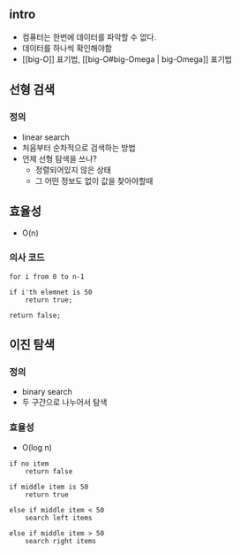 
## intro
- 컴퓨터는 한번에 데이터를 파악할 수 없다. 
-  데이터를 하나씩 확인해야함
-  [[big-O]] 표기법, [[big-O#big-Omega | big-Omega]] 표기법


## 선형 검색 

### 정의 
- linear search
- 처음부터 순차적으로 검색하는 방법
- 언제 선형 탐색을 쓰나?
	- 정렬되어있지 않은 상태 
	- 그 어떤 정보도 없이 값을 찾아야할때

## 효율성
- O(n)

### 의사 코드
```
for i from 0 to n-1

if i'th elemnet is 50
	return true;

return false;
```


## 이진 탐색

### 정의
-  binary search 
- 두 구간으로 나누어서 탐색

### 효율성 
- O(log n)

```
if no item 
	return false

if middle item is 50
	return true

else if middle item < 50
	search left items

else if middle item > 50
	search right items


```